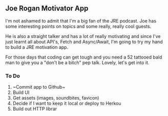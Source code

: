 ## Joe Rogan Motivator App 

I'm not ashamed to admit that I'm a big fan of the JRE podcast. Joe has some interesting points on topics and some really, really cool guests.

He is also a straight talker and has a lot of really motivating and since I've just learnt all about API's, Fetch and Async/Await, I'm going to try my hand to build a JRE motivation app. 

For those days that coding can get tough and you need a 52 tattooed bald man to give you a "don't be a bitch" pep talk. Lovely, let's get into it.

### To Do
1. ~Commit app to Github~
2. Build UI
3. Get assets (images, soundbites, favicon)
4. Decide if I want to keep it local or deploy to Herkou 
5. Build out HTTP librar